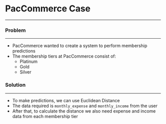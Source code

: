 # **PacCommerce Case**

---

### **Problem**

---

-   PacCommerce wanted to create a system to perform membership predictions
-   The membership tiers at PacCommerce consist of:
    -   Platinum
    -   Gold
    -   Silver

### **Solution**

---

-   To make predictions, we can use Euclidean Distance
-   The data required is `monthly_expense` and `monthly_income` from the user
-   After that, to calculate the distance we also need expense and income data from each membership tier
